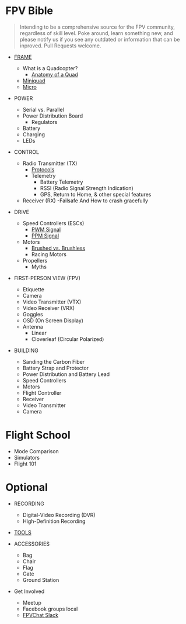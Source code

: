 # FPV Bible

 > Intending to be a comprehensive source for the FPV community, regardless of skill level. Poke around, learn something new, and please notify us if you see any outdated or information that can be inproved. Pull Requests welcome.


- [FRAME](src/frame.md)
	- What is a Quadcopter?
		- [Anatomy of a Quad](src/anatomy.md)
	- [Miniquad](src/miniquad.md)
	- [Micro](src/micro.md)
- POWER
	- Serial vs. Parallel
	- Power Distribution Board
		- Regulators
	- Battery
	- Charging
	- LEDs
- CONTROL
	- Radio Transmitter (TX)
		- [Protocols](protocols.md)
		- Telemetry
			- Battery Telemetry
			- RSSI (Radio Signal Strength Indication)
			- GPS, Return to Home, & other special features
	- Receiver (RX)
		-Failsafe And How to crash gracefully
- DRIVE
	- Speed Controllers (ESCs)
		- [PWM Signal](src/pwm_signal.md)
		- [PPM Signal](src/ppm_signal.md)
	- Motors
		- [Brushed vs. Brushless](src/brushed_brushless.md)
		- Racing Motors
	- Propellers
		- Myths
- FIRST-PERSON VIEW (FPV)
	- Etiquette
	- Camera
	- Video Transmitter (VTX)
	- Video Receiver (VRX)
	- Goggles
	- OSD (On Screen Display)
	- Antenna
		- Linear
		- Cloverleaf (Circular Polarized)

- BUILDING
	- Sanding the Carbon Fiber
	- Battery Strap and Protector
	- Power Distribution and Battery Lead
	- Speed Controllers
	- Motors
	- Flight Controller
	- Receiver
	- Video Transmitter
	- Camera

# Flight School

- Mode Comparison
- Simulators
- Flight 101


# Optional

- RECORDING
	- Digital-Video Recording (DVR)
	- High-Definition Recording
- [TOOLS](src/tools.md)
- ACCESSORIES
	- Bag
	- Chair
	- Flag
	- Gate
	- Ground Station


- Get Involved
	- Meetup
	- Facebook groups local
	- [FPVChat Slack](http://www.fpv-chat.com)

